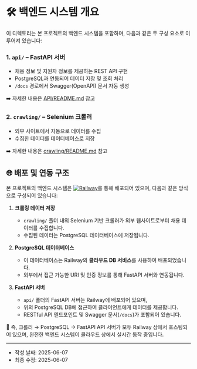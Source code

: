 # 🛠️ 백엔드 시스템 개요
이 디렉토리는 본 프로젝트의 백엔드 시스템을 포함하며, 다음과 같은 두 구성 요소로 이루어져 있습니다:

### 1. `api/` – FastAPI 서버
- 채용 정보 및 지원자 정보를 제공하는 REST API 구현
- PostgreSQL과 연동되어 데이터 저장 및 조회 처리
- `/docs` 경로에서 Swagger(OpenAPI) 문서 자동 생성

➡️ 자세한 내용은 [API/README.md](backend/API/README.md) 참고

### 2. `crawling/` – Selenium 크롤러
- 외부 사이트에서 자동으로 데이터를 수집
- 수집한 데이터를 데이터베이스로 저장 

➡️ 자세한 내용은 [crawling/README.md](backend/crawling/README.md) 참고

## 🌐 배포 및 연동 구조

본 프로젝트의 백엔드 시스템은 [![Railway](https://img.shields.io/badge/Deployed-Railway-purple?logo=railway)](https://railway.app)를 통해 배포되어 있으며, 다음과 같은 방식으로 구성되어 있습니다:

1. **크롤링 데이터 저장**
   - `crawling/` 폴더 내의 Selenium 기반 크롤러가 외부 웹사이트로부터 채용 데이터를 수집합니다.
   - 수집된 데이터는 PostgreSQL 데이터베이스에 저장됩니다.

2. **PostgreSQL 데이터베이스**
   - 이 데이터베이스는 Railway의 **클라우드 DB 서비스**를 사용하여 배포되었습니다.
   - 외부에서 접근 가능한 URI 및 인증 정보를 통해 FastAPI 서버와 연동됩니다.

3. **FastAPI 서버**
   - `api/` 폴더의 FastAPI 서버는 Railway에 배포되어 있으며,
   - 위의 PostgreSQL DB에 접근하여 클라이언트에게 데이터를 제공합니다.
   - RESTful API 엔드포인트 및 Swagger 문서(`/docs`)가 포함되어 있습니다.


📡 즉, 크롤러 → PostgreSQL → FastAPI API 서버가 모두 Railway 상에서 호스팅되어 있으며, 완전한 백엔드 시스템이 클라우드 상에서 실시간 동작 중입니다.

---
- 작성 날짜: 2025-06-07
- 최종 수정: 2025-06-07
